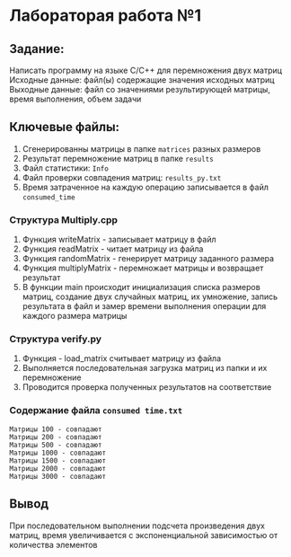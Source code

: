 # Лабораторая работа №1 

## Задание: 
Написать программу на языке C/C++ для перемножения двух матриц
Исходные данные: файл(ы) содержащие значения исходных матриц
Выходные данные: файл со значениями результирующей матрицы, время выполнения, объем задачи

## Ключевые файлы: 
1. Cгенерированны матрицы в папке `matrices` разных размеров
2. Результат перемножение матриц в папке `results`
3. Файл статистики: `Info`
4. Файл проверки совпадения матриц: `results_py.txt`
5. Время затраченное на каждую операцию записывается в файл `consumed_time`

### Структура Multiply.cpp
1. Функция writeMatrix - записывает матрицу в файл
2. Функция readMatrix - читает матрицу из файла
3. Функция randomMatrix - генерирует матрицу заданного размера
4. Функция multiplyMatrix - перемножает матрицы и возвращает результат
5. В функции main происходит инициализация списка размеров матриц, создание двух случайных матриц, их умножение, запись результата в файл и замер времени выполнения операции для каждого размера матрицы

### Структура verify.py
1. Функция - load_matrix считывает матрицу из файла
2. Выполняется последовательная загрузка матриц из папки и их перемножение
3. Проводится проверка полученных результатов на соответствие

### Содержание файла  `consumed time.txt`
```
Mатрицы 100 - совпадают
Mатрицы 200 - совпадают
Mатрицы 500 - совпадают
Mатрицы 1000 - совпадают
Mатрицы 1500 - совпадают
Mатрицы 2000 - совпадают
Mатрицы 3000 - совпадают
```

## Вывод
При последовательном выполнении подсчета произведения двух матриц, время увеличивается с экспоненциальной зависимостью от количества элементов

